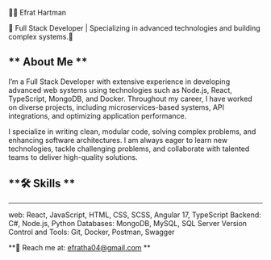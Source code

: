 👩‍💻 Efrat Hartman

🌟 Full Stack Developer | Specializing in advanced technologies and building complex systems.🌟

## ** About Me **

I’m a Full Stack Developer with extensive experience in developing advanced web systems using technologies such as Node.js, React, TypeScript, MongoDB, and Docker. Throughout my career, I have worked on diverse projects, including microservices-based systems, API integrations, and optimizing application performance.

I specialize in writing clean, modular code, solving complex problems, and enhancing software architectures. I am always eager to learn new technologies, tackle challenging problems, and collaborate with talented teams to deliver high-quality solutions.

## **🛠 Skills **
---
web: React, JavaScript, HTML, CSS, SCSS, Angular 17, TypeScript 
Backend: C#, Node.js, Python
Databases: MongoDB, MySQL, SQL Server
Version Control and Tools: Git, Docker, Postman, Swagger 


**📧 Reach me at: efratha04@gmail.com **
